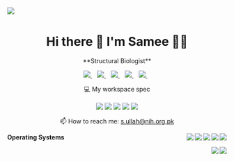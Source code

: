 <h1 align='left'>
<img src="https://hits.seeyoufarm.com/api/count/incr/badge.svg?url=https%3A%2F%2Fgithub.com%2F{ullahsamee}1212%2Fhit-counter" />
  </a>&nbsp;&nbsp;
  

<h1 align='center'>
  Hi there 👋 I'm Samee 👨‍💻
  </h1>

<p align='center'>
**Structural Biologist**
</p>

<p align='center'>
  
  <a href="https://scholar.google.com/citations?user=wtuV29QAAAAJ&hl=en">
    <img src="https://img.shields.io/badge/Google_Scholar-4285F4?style=for-the-badge&logo=google-scholar&logoColor=white" />
  </a>&nbsp;&nbsp;
  <a href="https://orcid.org/0000-0003-1987-3672">
    <img src="https://img.shields.io/badge/orcid-A6CE39?style=for-the-badge&logo=orcid&logoColor=white" />
  </a>&nbsp;&nbsp;
  <a href="https://twitter.com/CryoKhan">
    <img src="https://img.shields.io/badge/Twitter-1DA1F2?style=for-the-badge&logo=twitter&logoColor=white" />
  </a>&nbsp;&nbsp;
  <a href="https://www.linkedin.com/in/samee-ullah-6a6b40219/">
    <img src="https://img.shields.io/badge/linkedin-%230077B5.svg?&style=for-the-badge&logo=linkedin&logoColor=white" />
  </a>&nbsp;&nbsp;
  <a href="https://instagram.com/https://www.instagram.com/memento.m_o_r_i">
    <img src="https://img.shields.io/badge/instagram-%23E4405F.svg?&style=for-the-badge&logo=instagram&logoColor=white" />        
  </a>&nbsp;&nbsp;
  
</p>



<p align='center'>
  💻 My workspace spec<br/><br/>
  <img src="https://img.shields.io/badge/Fedora-294172?style=for-the-badge&logo=fedora&logoColor=white" />
  <img src="https://img.shields.io/badge/lenovo%20Legion_5Pro_laptop-E2231A?style=for-the-badge&logo=lenovo&logoColor=white" />
  <img src="https://img.shields.io/badge/AMD%20Ryzen_7_5800H-ED1C24?style=for-the-badge&logo=amd&logoColor=white" />
  <img src="https://img.shields.io/badge/RAM-32GB-%230071C5.svg?&style=for-the-badge&logoColor=white" />
  <img src="https://img.shields.io/badge/nvidia-RTX%203070-%2376B900.svg?&style=for-the-badge&logo=nvidia&logoColor=white" />
</p>

<!-- <details align='center'>
  <summary>:zap: My workspace specs</summary>
</details>-->

<p align='center'>
  📫 How to reach me: <a href='mailto:s.ullah@nih.org.pk'>s.ullah@nih.org.pk</a>
</p>


<img align="right" src="https://img.shields.io/badge/Arch-1793D1?logo=arch-linux&logoColor=white" />
<img align="right" src="https://img.shields.io/badge/Debian-A81D33?logo=debian&logoColor=white" />
<img align="right" src="https://img.shields.io/badge/Ubuntu-E95420?logo=ubuntu&logoColor=white" />
<img align="right" src="https://img.shields.io/badge/Windows-0078D6?logo=windows&logoColor=white" />
<img align="right" src="https://img.shields.io/badge/Fedora-294172?logo=fedora&logoColor=white" />

**Operating Systems**

<img align="right" src="https://img.shields.io/badge/English-B2-blue?logo=data:image/svg%2bxml;base64,PHN2ZyB4bWxucz0iaHR0cDovL3d3dy53My5vcmcvMjAwMC9zdmciIGlkPSJmbGFnLWljb24tY3NzLWdiLWVuZyIgdmlld0JveD0iMCAwIDY0MCA0ODAiPgogIDxwYXRoIGZpbGw9IiNmZmYiIGQ9Ik0wIDBoNjQwdjQ4MEgweiIvPgogIDxwYXRoIGZpbGw9IiNjZTExMjQiIGQ9Ik0yODEuNiAwaDc2Ljh2NDgwaC03Ni44eiIvPgogIDxwYXRoIGZpbGw9IiNjZTExMjQiIGQ9Ik0wIDIwMS42aDY0MHY3Ni44SDB6Ii8+Cjwvc3ZnPgo=" />
<img align="right" src="https://img.shields.io/badge/Pashto-mother tongue-green?logo=data:image/svg%2bxml;base64,PHN2ZyB4bWxucz0iaHR0cDovL3d3dy53My5vcmcvMjAwMC9zdmciIGlkPSJmbGFnLWljb24tY3NzLWl0IiB2aWV3Qm94PSIwIDAgNjQwIDQ4MCI+DQogIDxnIGZpbGwtcnVsZT0iZXZlbm9kZCIgc3Ryb2tlLXdpZHRoPSIxcHQiPg0KICAgIDxwYXRoIGZpbGw9IiNmZmYiIGQ9Ik0wIDBoNjQwdjQ4MEgweiIvPg0KICAgIDxwYXRoIGZpbGw9IiMwMDkyNDYiIGQ9Ik0wIDBoMjEzLjN2NDgwSDB6Ii8+DQogICAgPHBhdGggZmlsbD0iI2NlMmIzNyIgZD0iTTQyNi43IDBINjQwdjQ4MEg0MjYuN3oiLz4NCiAgPC9nPg0KPC9zdmc+" />

<!--
**ullahsamee/ullahsamee** is a ✨ _special_ ✨ repository because its `README.md` (this file) appears on your GitHub profile.
